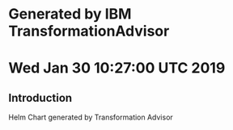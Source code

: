 # Generated by IBM TransformationAdvisor
# Wed Jan 30 10:27:00 UTC 2019
## Introduction

Helm Chart generated by Transformation Advisor
